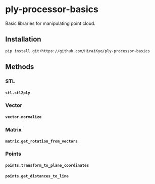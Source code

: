 # ply-processor-basics

Basic libraries for manipulating point cloud.

## Installation

```sh
pip install git+https://github.com/HiraiKyo/ply-processor-basics
```

## Methods

### STL

#### `stl.stl2ply`

### Vector

#### `vector.normalize`

### Matrix

#### `matrix.get_rotation_from_vectors`

### Points

#### `points.transform_to_plane_coordinates`

#### `points.get_distances_to_line`

